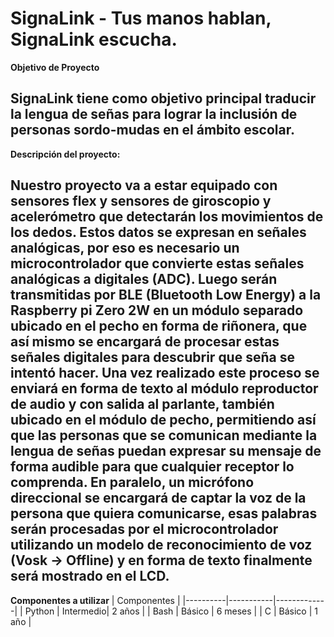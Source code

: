 # SignaLink - Tus manos hablan, SignaLink escucha.
**Objetivo de Proyecto**

SignaLink tiene como objetivo principal traducir la lengua de señas para lograr la inclusión de personas sordo-mudas en el ámbito escolar.
-------------------------------
**Descripción del proyecto:**

Nuestro proyecto va a estar equipado con sensores flex y sensores de giroscopio y acelerómetro que detectarán los movimientos de los dedos. Estos datos se expresan en señales analógicas, por eso es necesario un microcontrolador que convierte estas señales analógicas a digitales (ADC). Luego serán transmitidas por BLE (Bluetooth Low Energy) a la Raspberry pi Zero 2W en un módulo separado ubicado en el pecho en forma de riñonera, que así mismo se encargará de procesar estas señales digitales para descubrir que seña se intentó hacer. Una vez realizado este proceso se enviará en forma de texto al módulo reproductor de audio y con salida al parlante, también ubicado en el módulo de pecho, permitiendo así que las personas que se comunican mediante la lengua de señas puedan expresar su mensaje de forma audible para que cualquier receptor lo comprenda. 
En paralelo, un micrófono direccional se encargará de captar la voz de la persona que quiera comunicarse, esas palabras serán procesadas por el microcontrolador utilizando un modelo de reconocimiento de voz (Vosk -> Offline) y en forma de texto finalmente será mostrado en el LCD.
----------------------------
**Componentes a utilizar**
| Componentes            |
|----------|-----------|-------------|
| Python   | Intermedio| 2 años      |
| Bash     | Básico    | 6 meses     |
| C        | Básico    | 1 año       |
